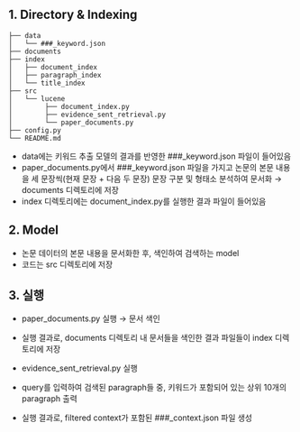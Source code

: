 ## 1. Directory & Indexing

```
├── data
│   └── ###_keyword.json
├── documents
├── index
│   ├── document_index
│   ├── paragraph_index
│   └── title_index
├── src
│   └── lucene
│        ├── document_index.py
│        ├── evidence_sent_retrieval.py
│        └── paper_documents.py
├── config.py
└── README.md
```

- data에는 키워드 추출 모델의 결과를 반영한 ###_keyword.json 파일이 들어있음
- paper_documents.py에서 ###_keyword.json 파일을 가지고 논문의 본문 내용을 세 문장씩(현재 문장 + 다음 두 문장) 문장 구분 및 형태소 분석하여 문서화 → documents 디렉토리에 저장
- index 디렉토리에는 document_index.py를 실행한 결과 파일이 들어있음

## 2. Model
- 논문 데이터의 본문 내용을 문서화한 후, 색인하여 검색하는 model
- 코드는 src 디렉토리에 저장

## 3. 실행
- paper_documents.py 실행 → 문서 색인
- 실행 결과로, documents 디렉토리 내 문서들을 색인한 결과 파일들이 index 디렉토리에 저장

- evidence_sent_retrieval.py 실행
- query를 입력하여 검색된 paragraph들 중, 키워드가 포함되어 있는 상위 10개의 paragraph 출력
- 실행 결과로, filtered context가 포함된 ###_context.json 파일 생성
